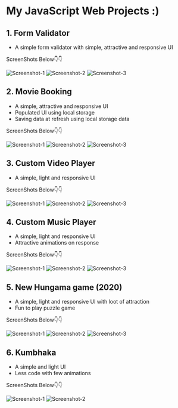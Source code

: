 # My JavaScript Web Projects :)

## 1. Form Validator
- A simple form validator with simple, attractive and responsive UI

ScreenShots Below👇👇

![Screenshot-1](https://github.com/deathook007/JavaScript-Projects/blob/main/Form%20Validator/Simple%20Form%20Validator%20Layout.png)
![Screenshot-2](https://github.com/deathook007/JavaScript-Projects/blob/main/Form%20Validator/Simple%20Form%20Validator%20-Error%20Field%20Required.png)
![Screenshot-3](https://github.com/deathook007/JavaScript-Projects/blob/main/Form%20Validator/Simple%20Form%20Validator%20-%20Password%20Error.png)


## 2. Movie Booking
- A simple, attractive and responsive UI
- Populated UI using local storage 
- Saving data at refresh using local storage data

ScreenShots Below👇👇

![Screenshot-1](https://github.com/deathook007/JavaScript-Projects/blob/main/Movie%20Booking/Layout.png)
![Screenshot-2](https://github.com/deathook007/JavaScript-Projects/blob/main/Movie%20Booking/Booking.png)
![Screenshot-3](https://github.com/deathook007/JavaScript-Projects/blob/main/Movie%20Booking/Responsive.png)


## 3. Custom Video Player
- A simple, light and responsive UI

ScreenShots Below👇👇

![Screenshot-1](https://github.com/deathook007/JavaScript-Projects/blob/main/Custom%20Video%20Player/images/Layout.png)
![Screenshot-2](https://github.com/deathook007/JavaScript-Projects/blob/main/Custom%20Video%20Player/images/Video%20Player.png)
![Screenshot-3](https://github.com/deathook007/JavaScript-Projects/blob/main/Custom%20Video%20Player/images/Responsive%20Nature.png)


## 4. Custom Music Player
- A simple, light and responsive UI
- Attractive animations on response

ScreenShots Below👇👇

![Screenshot-1](https://github.com/deathook007/JavaScript-Projects/blob/main/Custom%20Music%20Player/images/Layout.png)
![Screenshot-2](https://github.com/deathook007/JavaScript-Projects/blob/main/Custom%20Music%20Player/images/Play_Responsive.png) 
![Screenshot-3](https://github.com/deathook007/JavaScript-Projects/blob/main/Custom%20Music%20Player/images/play__Responsive.png)


## 5. New Hungama game (2020)
- A simple, light and responsive UI with loot of attraction
- Fun to play puzzle game

ScreenShots Below👇👇

![Screenshot-1](https://github.com/deathook007/JavaScript-Projects/blob/main/New%20Hangman%20game%20(2020)/images/New%20Hangman%20Game%20-%20Layout.png)
![Screenshot-2](https://github.com/deathook007/JavaScript-Projects/blob/main/New%20Hangman%20game%20(2020)/images/New%20Hangman%20Game%20-%20keyCode.png) 
![Screenshot-3](https://github.com/deathook007/JavaScript-Projects/blob/main/New%20Hangman%20game%20(2020)/images/New%20Hangman%20Game%20-%20responsive.png)


## 6. Kumbhaka
- A simple and light UI
- Less code with few animations

ScreenShots Below👇👇

![Screenshot-1](https://github.com/deathook007/JavaScript-Projects/blob/main/Kumbhaka/images/Kumbhaka%20-%20BreathIn.png)
![Screenshot-2](https://github.com/deathook007/JavaScript-Projects/blob/main/Kumbhaka/images/Kumbhaka%20-%20BreathOut.png) 
